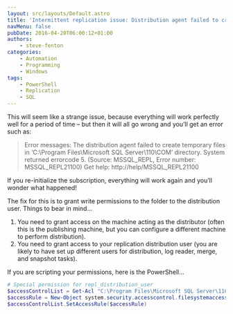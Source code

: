 ```yaml
---
layout: src/layouts/Default.astro
title: 'Intermittent replication issue: Distribution agent failed to create temporary files'
navMenu: false
pubDate: 2016-04-20T06:00:12+01:00
authors:
    - steve-fenton
categories:
    - Automation
    - Programming
    - Windows
tags:
    - PowerShell
    - Replication
    - SQL
---
```


This will seem like a strange issue, because everything will work perfectly well for a period of time – but then it will all go wrong and you’ll get an error such as:

> Error messages: The distribution agent failed to create temporary files in ‘C:\\Program Files\\Microsoft SQL Server\\110\\COM’ directory. System returned errorcode 5. (Source: MSSQL\_REPL, Error number: MSSQL\_REPL21100) Get help: http://help/MSSQL\_REPL21100

If you re-initialize the subscription, everything will work again and you’ll wonder what happened!

The fix for this is to grant write permissions to the folder to the distribution user. Things to bear in mind…

1. You need to grant access on the machine acting as the distributor (often this is the publishing machine, but you can configure a different machine to perform distribution).
2. You need to grant access to your replication distribution user (you are likely to have set up different users for distribution, log reader, merge, and snapshot tasks).

If you are scripting your permissions, here is the PowerShell…

```powershell
# Special permission for repl_distribution_user
$accessControlList = Get-Acl "C:\Program Files\Microsoft SQL Server\110\COM"
$accessRule = New-Object system.security.accesscontrol.filesystemaccessrule("repl_distribution_user", "FullControl", "ContainerInherit, ObjectInherit", "None", "Allow")
$accessControlList.SetAccessRule($accessRule)
```